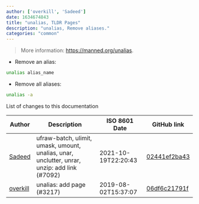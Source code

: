 ```yaml
---
author: ['overkill', 'Sadeed']
date: 1634674843
title: "unalias, TLDR Pages"
description: "unalias, Remove aliases."
categories: "common"
---
```

> More information: <https://manned.org/unalias>.

- Remove an alias:

```bash
unalias alias_name
```

- Remove all aliases:

```bash
unalias -a
```
List of changes to this documentation


Author | Description | ISO 8601 Date | GitHub link
------|-----|-----|-----
[Sadeed](mailto:sadeeedw@gmail.com) | ufraw-batch, ulimit, umask, umount, unalias, unar, unclutter, unrar, unzip: add link (#7092) | 2021-10-19T22:20:43 | [02441ef2ba43](https://github.com/tldr-pages/tldr/commit/02441ef2ba43268b294d2148ff1c7aa439a2d9ec)
[overkill](mailto:22098433+0verk1ll@users.noreply.github.com) | unalias: add page (#3217) | 2019-08-02T15:37:07 | [06df6c21791f](https://github.com/tldr-pages/tldr/commit/06df6c21791f7d546c4f406c305a345c00c39ddd)

